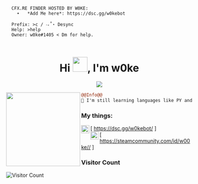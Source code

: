 ```
                                                       
  CFX.RE FINDER HOSTED BY W0KE:
    ➧   *Add Me here*: https://dsc.gg/w0kebot

  Prefix: >c / ‧₊˚⋆ Desync
  Help: >help
  Owner: w0ke#1405 < Dm for help.
                                    
```

<h1 align="center">Hi <img src="https://user-images.githubusercontent.com/66147422/150655515-88af3f9e-18a7-46f6-b8de-0d2f3c4caa35.gif" width="40px" />, I'm w0ke</h1>

<p align="center">
  <img src="https://readme-typing-svg.herokuapp.com/?center=true&vCenter=true&color=016EEA&width=500&lines=Welcome+|⠀w0ke" />
</p>


<img align="left" height="200" src="https://media.giphy.com/media/ao9DUiTKH60XS/giphy.gif"/>

```diff
@@Info@@
🚀 I'm still learning languages like PY and JS


```

### My things:

[<img align="left" alt="My Discord Bot" width="22px" src="https://cdn.discordapp.com/attachments/917853328438886450/942928238936731659/2111370_1.png" /> https://dsc.gg/w0kebot/ ]
<br />
[<img align="left" alt="My Steam Profile" width="22px" src="https://cdn.discordapp.com/attachments/917853328438886450/942980718533959770/steam-2288551-1933796_1.png" /> https://steamcommunity.com/id/w00ke// ]
<br />




### Visitor Count
![Visitor Count](https://profile-counter.glitch.me/w00ke/count.svg)

<br />

